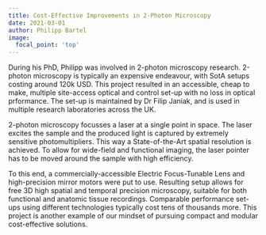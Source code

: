 ```yaml
---
title: Cost-Effective Improvements in 2-Photon Microscopy
date: 2021-03-01
author: Philipp Bartel
image:
  focal_point: 'top'
---
```


During his PhD, Philipp was involved in 2-photon microscopy research. 2-photon microscopy is typically an expensive endeavour, with SotA setups costing around 120k USD. This project resulted in an accessible, cheap to make, multiple site-access optical and control set-up with no loss in optical prformance. The set-up is maintained by Dr Filip Janiak, and is used in multiple research laboratories across the UK.

<!--more-->

2-photon microscopy focusses a laser at a single point in space. The laser excites the sample and the produced light is captured by extremely sensitive photomultipliers. This way a State-of-the-Art spatial resolution is achieved. To allow for wide-field and functional imaging, the laser pointer has to be moved around the sample with high efficiency.

To this end, a commercially-accessible Electric Focus-Tunable Lens and high-precision mirror motors were put to use. Resulting setup allows for free 3D high spatial and temporal precision microscopy, suitable for both functional and anatomic tissue recordings. Comparable performance set-ups using different technologies typically cost tens of thousands more. This project is another example of our mindset of pursuing compact and modular cost-effective solutions.